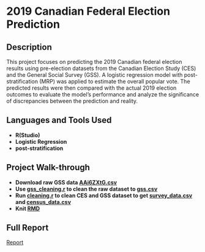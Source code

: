 # 2019 Canadian Federal Election Prediction

<h2>Description</h2>
This project focuses on predicting the 2019 Canadian federal election results using pre-election datasets from the Canadian Election Study (CES) and the General Social Survey (GSS). A logistic regression model with post-stratification (MRP) was applied to estimate the overall popular vote. The predicted results were then compared with the actual 2019 election outcomes to evaluate the model’s performance and analyze the significance of discrepancies between the prediction and reality.

<h2>Languages and Tools Used</h2>

- <b>R(Studio)</b>
- <b>Logistic Regression</b>
- <b>post-stratification</b>

<h2>Project Walk-through</h2>

- <b>Download raw GSS data [AAi6ZXtG.csv](https://github.com/austinwjy/canadian-federal-election/blob/main/AAi6ZXtG.csv)</b>
- <b>Use [gss_cleaning.r](https://github.com/austinwjy/canadian-federal-election/blob/main/gss_cleaning.R) to clean the raw dataset to [gss.csv](https://github.com/austinwjy/canadian-federal-election/blob/main/gss.csv)</b>
- <b>Run [cleaning.r](https://github.com/austinwjy/canadian-federal-election/blob/main/cleaning.R) to clean CES and GSS dataset to get [survey_data.csv](https://github.com/austinwjy/canadian-federal-election/blob/main/survey_data.csv) and [census_data.csv](https://github.com/austinwjy/canadian-federal-election/blob/main/census_data.csv)</b>
- <b>Knit [RMD](https://github.com/austinwjy/canadian-federal-election/blob/main/Predicting%20the%202019%20Canadian%20Federal%20Election%20by%20MRP.Rmd)</b>

<h2>Full Report</h2>

[Report](https://github.com/austinwjy/canadian-federal-election/blob/main/Predicting%20the%202019%20Canadian%20Federal%20Election%20by%20MRP.pdf)
